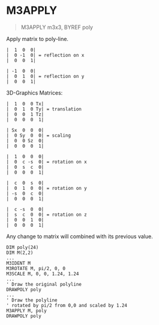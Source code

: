 # M3APPLY

> M3APPLY m3x3, BYREF poly

Apply matrix to poly-line.

```
|  1  0  0|
|  0 -1  0| = reflection on x
|  0  0  1|

| -1  0  0|
|  0  1  0| = reflection on y
|  0  0  1|
```

3D-Graphics Matrices:

```
|  1  0  0 Tx|
|  0  1  0 Ty| = translation
|  0  0  1 Tz|
|  0  0  0  1|

| Sx  0  0  0|
|  0 Sy  0  0| = scaling
|  0  0 Sz  0|
|  0  0  0  1|

|  1  0  0  0|
|  0  c -s  0| = rotation on x
|  0  s  c  0|
|  0  0  0  1|

|  c  0  s  0|
|  0  1  0  0| = rotation on y
| -s  0  c  0|
|  0  0  0  1|

|  c -s  0  0|
|  s  c  0  0| = rotation on z
|  0  0  1  0|
|  0  0  0  1|
```

Any change to matrix will combined with its previous value.

```
DIM poly(24)
DIM M(2,2)
...
M3IDENT M
M3ROTATE M, pi/2, 0, 0
M3SCALE M, 0, 0, 1.24, 1.24
...
' Draw the original polyline
DRAWPOLY poly
...
' Draw the polyline
' rotated by pi/2 from 0,0 and scaled by 1.24
M3APPLY M, poly
DRAWPOLY poly
```

